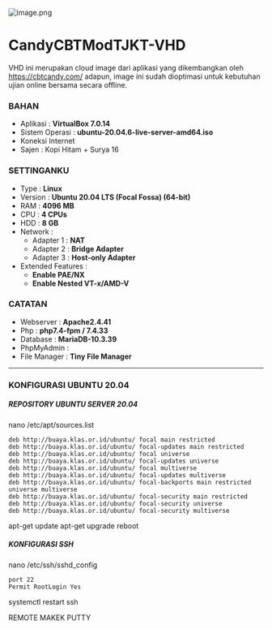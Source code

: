 ![image.png](https://tjkt.smkyasmida.sch.id/wp-content/uploads/2023/01/tjktxyz.png)
    
# **CandyCBTModTJKT-VHD**
VHD ini merupakan cloud image dari aplikasi yang dikembangkan oleh https://cbtcandy.com/ adapun, image ini sudah dioptimasi untuk kebutuhan ujian online bersama secara offline.

### **BAHAN**
- Aplikasi : **VirtualBox 7.0.14**
- Sistem Operasi : **ubuntu-20.04.6-live-server-amd64.iso**
- Koneksi Internet
- Sajen : Kopi Hitam + Surya 16

### **SETTINGANKU**
- Type    : **Linux**
- Version  : **Ubuntu 20.04 LTS (Focal Fossa) (64-bit)**
- RAM  : **4096 MB**
- CPU  : **4 CPUs**
- HDD  : **8 GB**
- Network :
  * Adapter 1  : **NAT**
  * Adapter 2  : **Bridge Adapter**
  * Adapter 3  : **Host-only Adapter**
- Extended Features :
  * **Enable PAE/NX**
  * **Enable Nested VT-x/AMD-V**

### **CATATAN**
- Webserver	: **Apache2.4.41**
- Php		: **php7.4-fpm / 7.4.33**
- Database	: **MariaDB-10.3.39**
- PhpMyAdmin	:
- File Manager	: **Tiny File Manager**

-----
### **KONFIGURASI UBUNTU 20.04**

##### REPOSITORY UBUNTU SERVER 20.04
nano /etc/apt/sources.list

    deb http://buaya.klas.or.id/ubuntu/ focal main restricted
    deb http://buaya.klas.or.id/ubuntu/ focal-updates main restricted
    deb http://buaya.klas.or.id/ubuntu/ focal universe
    deb http://buaya.klas.or.id/ubuntu/ focal-updates universe
    deb http://buaya.klas.or.id/ubuntu/ focal multiverse
    deb http://buaya.klas.or.id/ubuntu/ focal-updates multiverse
    deb http://buaya.klas.or.id/ubuntu/ focal-backports main restricted universe multiverse
    deb http://buaya.klas.or.id/ubuntu/ focal-security main restricted
    deb http://buaya.klas.or.id/ubuntu/ focal-security universe
    deb http://buaya.klas.or.id/ubuntu/ focal-security multiverse

apt-get update
apt-get upgrade
reboot

##### KONFIGURASI SSH
nano /etc/ssh/sshd_config

    port 22
    Permit RootLogin Yes

systemctl restart ssh

REMOTE MAKEK PUTTY























